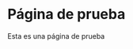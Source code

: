 <!DOCTYPE html>
<html>
  <head>
    <meta charset="utf-8" />
    <title>Test</title>
  </head>
  <body>
    <h1>Página de prueba</h1>
    <p>Esta es una página de prueba</p>
  </body>
</html>
